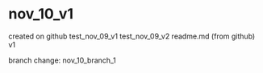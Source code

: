 # nov_10_v1
created on github
test_nov_09_v1
test_nov_09_v2
readme.md (from github) v1

branch change: nov_10_branch_1 
